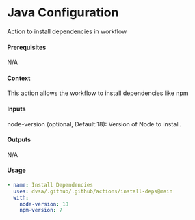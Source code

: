 # Java Configuration
Action to install dependencies in workflow

####  Prerequisites
N/A

####  Context
This action allows the workflow to install dependencies like npm

####  Inputs
node-version (optional, Default:18): Version of Node to install.

####  Outputs
N/A

####  Usage     
```yaml
- name: Install Dependencies
  uses: dvsa/.github/.github/actions/install-deps@main
  with:
    node-version: 18
    npm-version: 7
```